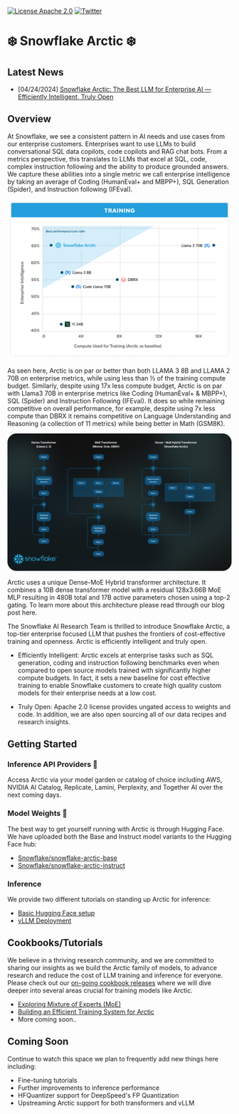 [![License Apache 2.0](https://badgen.net/badge/license/apache2.0/blue)](https://github.com/Snowflake-Labs/snowflake-arctic/blob/master/LICENSE)
[![Twitter](https://img.shields.io/twitter/follow/snowflakedb)](https://twitter.com/intent/follow?screen_name=snowflakedb)

# ❄️ Snowflake Arctic ❄️

## Latest News
* [04/24/2024] [Snowflake Arctic: The Best LLM for Enterprise AI — Efficiently Intelligent, Truly Open](https://www.snowflake.com/blog/arctic-open-efficient-foundation-language-models-snowflake/)
    
## Overview

At Snowflake, we see a consistent pattern in AI needs and use cases from our enterprise customers. Enterprises want to use LLMs to build conversational SQL data copilots, code copilots and RAG chat bots. From a metrics perspective, this translates to LLMs that excel at SQL, code, complex instruction following and the ability to produce grounded answers. We capture these abilities into a single metric we call enterprise intelligence by taking an average of Coding (HumanEval+ and MBPP+), SQL Generation (Spider), and Instruction following (IFEval).

<p align="center">
<img src="assets/Training Efficiency Figure.png" width="600px">
</p>

As seen here, Arctic is on par or better than both LLAMA 3 8B and LLAMA 2 70B on enterprise metrics, while using less than ½ of the training compute budget. Similarly, despite using 17x less compute budget, Arctic is on par with Llama3 70B in enterprise metrics like Coding (HumanEval+ & MBPP+), SQL (Spider) and Instruction Following (IFEval). It does so while remaining competitive on overall performance, for example, despite using 7x less compute than DBRX it remains competitive on Language Understanding and Reasoning (a collection of 11 metrics) while being better in Math (GSM8K).

<p align="center">
<img src="assets/Standard MoE vs Arctic.png" width="600px">
</p>

Arctic uses a unique Dense-MoE Hybrid transformer architecture. It combines a 10B dense transformer model with a residual 128x3.66B MoE MLP resulting in 480B total and 17B active parameters chosen using a top-2 gating. To learn more about this architecture please read through our blog post here.

The Snowflake AI Research Team is thrilled to introduce Snowflake Arctic, a top-tier enterprise focused LLM that pushes the frontiers of cost-effective training and openness. Arctic is efficiently intelligent and truly open.

* Efficiently Intelligent: Arctic excels at enterprise tasks such as SQL generation, coding and instruction following benchmarks even when compared to open source models trained with significantly higher compute budgets. In fact, it sets a new baseline for cost effective training to enable Snowflake customers to create high quality custom models for their enterprise needs at a low cost. 

* Truly Open: Apache 2.0 license provides ungated access to weights and code. In addition, we are also open sourcing all of our data recipes and research insights.

## Getting Started

### Inference API Providers 🚀
Access Arctic via your model garden or catalog of choice including AWS, NVIDIA AI Catalog, Replicate, Lamini, Perplexity, and Together AI over the next coming days.

### Model Weights 🤗
The best way to get yourself running with Arctic is through Hugging Face. We have uploaded both the Base and Instruct model variants to the Hugging Face hub:

* [Snowflake/snowflake-arctic-base](https://huggingface.co/Snowflake/snowflake-arctic-base)
* [Snowflake/snowflake-arctic-instruct](https://huggingface.co/Snowflake/snowflake-arctic-instruct)

### Inference

We provide two different tutorials on standing up Arctic for inference:

* [Basic Hugging Face setup](inference/)
* [vLLM Deployment](inference/vllm/)

## Cookbooks/Tutorials

We believe in a thriving research community, and we are committed to sharing our insights as we build the Arctic family of models, to advance research and reduce the cost of LLM training and inference for everyone. Please check out our [on-going cookbook releases](https://www.snowflake.com/en/data-cloud/arctic/cookbook/) where we will dive deeper into several areas crucial for training models like Arctic.

* [Exploring Mixture of Experts (MoE)](https://medium.com/snowflake/snowflake-arctic-cookbook-series-exploring-mixture-of-experts-moe-c7d6b8f14d16)
* [Building an Efficient Training System for Arctic](https://medium.com/snowflake/snowflake-arctic-cookbook-series-building-an-efficient-training-system-for-arctic-6658b9bdfcae)
* More coming soon..

## Coming Soon

Continue to watch this space we plan to frequently add new things here including:

* Fine-tuning tutorials
* Further improvements to inference performance
* HFQuantizer support for DeepSpeed's FP Quantization
* Upstreaming Arctic support for both transformers and vLLM
